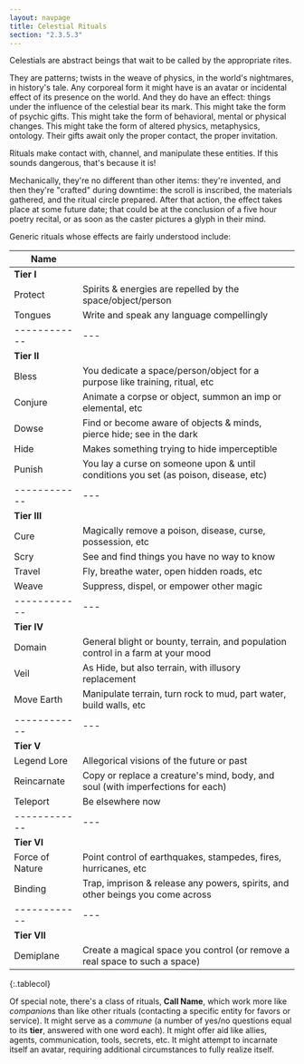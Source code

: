 ```yaml
---
layout: navpage
title: Celestial Rituals
section: "2.3.5.3"
---
```


Celestials are abstract beings that wait to be called by the appropriate rites.

They are patterns; twists in the weave of physics, in the world's nightmares, in history's tale.
Any corporeal form it might have is an avatar or incidental effect of its presence on the world.
And they do have an effect: things under the influence of the celestial bear its mark.
This might take the form of psychic gifts.
This might take the form of behavioral, mental or physical changes.
This might take the form of altered physics, metaphysics, ontology.
Their gifts await only the proper contact, the proper invitation.

Rituals make contact with, channel, and manipulate these entities. If this sounds dangerous, that's because it is!

Mechanically, they're no different than other items: they're invented, and then they're "crafted" during downtime: the scroll is inscribed, the materials gathered, and the ritual circle prepared.
After that action, the effect takes place at some future date; that could be at the conclusion of a five hour poetry recital, or as soon as the caster pictures a glyph in their mind.

Generic rituals whose effects are fairly understood include:

| Name |   |
|------|---|
| **Tier I** | |
| Protect | Spirits & energies are repelled by the space/object/person |
| Tongues | Write and speak any language compellingly |
|------------|---|
| **Tier II** | |
| Bless | You dedicate a space/person/object for a purpose like training, ritual, etc |
| Conjure | Animate a corpse or object, summon an imp or elemental, etc |
| Dowse | Find or become aware of objects & minds, pierce hide; see in the dark |
| Hide | Makes something trying to hide imperceptible |
| Punish | You lay a curse on someone upon & until conditions you set (as poison, disease, etc) |
|------------|---|
| **Tier III** | |
| Cure | Magically remove a poison, disease, curse, possession, etc |
| Scry | See and find things you have no way to know |
| Travel | Fly, breathe water, open hidden roads, etc |
| Weave | Suppress, dispel, or empower other magic |
|------------|---|
| **Tier IV** | |
| Domain | General blight or bounty, terrain, and population control in a farm at your mood |
| Veil | As Hide, but also terrain, with illusory replacement|
| Move Earth | Manipulate terrain, turn rock to mud, part water, build walls, etc |
|------------|---|
| **Tier V** | |
| Legend Lore | Allegorical visions of the future or past |
| Reincarnate | Copy or replace a creature's mind, body, and soul (with imperfections for each) |
| Teleport | Be elsewhere now |
|------------|---|
| **Tier VI** | |
| Force of Nature | Point control of earthquakes, stampedes, fires, hurricanes, etc |
| Binding | Trap, imprison & release any powers, spirits, and other beings you come across |
|------------|---|
| **Tier VII** | |
| Demiplane | Create a magical space you control (or remove a real space to such a space) |
{:.tablecol}

Of special note, there's a class of rituals, **Call Name**, which work more like _companions_ than like other rituals (contacting a specific entity for favors or service).
It might serve as a _commune_ (a number of yes/no questions equal to its **tier**, answered with one word each).
It might offer aid like allies, agents, communication, tools, secrets, etc.
It might attempt to incarnate itself an avatar, requiring additional circumstances to fully realize itself.
